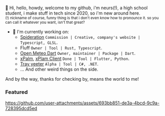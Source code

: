 👋 Hi, hello, howdy, welcome to my github, i'm neurs(!), a high school student, i make stuff in tech since 2020, so i'm new around here.
<br/>
<sup>
  (!) nickname of course, funny thing is that i don't even know how to pronounce it. so you can call it whatever you want, isn't that great?
</sup>
<br/>

- 🔭 I'm currently working on:
  - [Spideration](https://www.facebook.com/spideration) `Commission | Creative, company's website | Typescript, GLSL`.
  - Fluff `Owner | Tool | Rust, Typescript`.
  - [Open Meteo Dart](https://github.com/neursh/open-meteo-dart) `Owner, maintainer | Package | Dart`.
  - [xPalm](https://github.com/neursh/xPalm), [xPlam Client](https://github.com/neursh/xPalm_client) `Done | Tool | Flutter, Python`.
  - [Tray yeeter](https://github.com/neursh/tray_yeeter_sharp) `Alpha | Tool | C#, .NET`.
  - ... And other weird things on the side.

And by the way, thanks for checking by, means the world to me!

### Featured
https://github.com/user-attachments/assets/693bb851-de3a-4bcd-9c9a-728395dcd5ed

